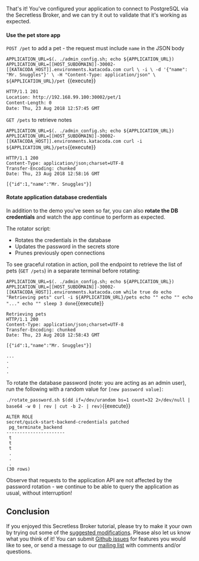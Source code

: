 
That's it! You've configured your application to connect to PostgreSQL via the Secretless Broker, and we can try it out to validate that it's working as expected.

#### Use the pet store app

`POST /pet` to add a pet - the request must include `name` in the JSON body

`APPLICATION_URL=$(. ./admin_config.sh; echo ${APPLICATION_URL})
APPLICATION_URL=[[HOST_SUBDOMAIN]]-30002-[[KATACODA_HOST]].environments.katacoda.com
curl \
  -i \
  -d '{"name": "Mr. Snuggles"}' \
  -H "Content-Type: application/json" \
  ${APPLICATION_URL}/pet
  `{{execute}}

```bash
HTTP/1.1 201 
Location: http://192.168.99.100:30002/pet/1
Content-Length: 0
Date: Thu, 23 Aug 2018 12:57:45 GMT
```

`GET /pets` to retrieve notes

`APPLICATION_URL=$(. ./admin_config.sh; echo ${APPLICATION_URL})
APPLICATION_URL=[[HOST_SUBDOMAIN]]-30002-[[KATACODA_HOST]].environments.katacoda.com
curl -i ${APPLICATION_URL}/pets`{{execute}}

```
HTTP/1.1 200 
Content-Type: application/json;charset=UTF-8
Transfer-Encoding: chunked
Date: Thu, 23 Aug 2018 12:58:16 GMT

[{"id":1,"name":"Mr. Snuggles"}]
```

#### Rotate application database credentials

In addition to the demo you've seen so far, you can also **rotate the DB credentials** and watch the app continue to perform as expected.

The rotator script:
 + Rotates the credentials in the database
 + Updates the password in the secrets store
 + Prunes previously open connections

To see graceful rotation in action, poll the endpoint to retrieve the list of pets (`GET /pets`) in a separate terminal before rotating:

`APPLICATION_URL=$(. ./admin_config.sh; echo ${APPLICATION_URL})
APPLICATION_URL=[[HOST_SUBDOMAIN]]-30002-[[KATACODA_HOST]].environments.katacoda.com
while true
do
    echo "Retrieving pets"
    curl -i ${APPLICATION_URL}/pets
    echo ""
    echo ""
    echo "..."
    echo ""
    sleep 3
done`{{execute}}

```
Retrieving pets
HTTP/1.1 200 
Content-Type: application/json;charset=UTF-8
Transfer-Encoding: chunked
Date: Thu, 23 Aug 2018 12:58:43 GMT

[{"id":1,"name":"Mr. Snuggles"}]

...
.
.
.
```
To rotate the database password (note: you are acting as an admin user), run the following with a random value for `[new password value]`:

`./rotate_password.sh $(dd if=/dev/urandom bs=1 count=32 2>/dev/null | base64 -w 0 | rev | cut -b 2- | rev)`{{execute}}

```
ALTER ROLE
secret/quick-start-backend-credentials patched
 pg_terminate_backend 
----------------------
 t
 t
 t
 .
 .
 .
(30 rows)

```

Observe that requests to the application API are not affected by the password rotation - we continue to be able to query the application as usual, without interruption!

## Conclusion

If you enjoyed this Secretless Broker tutorial, please try to make it your own by trying out some of the [suggested modifications](#suggested-modifications-for-advanced-demos). Please also let us know what you think of it! You can submit [Github issues](https://github.com/cyberark/secretless-broker/issues) for features you would like to see, or send a message to our [mailing list](https://groups.google.com/forum/#!forum/secretless) with comments and/or questions.
